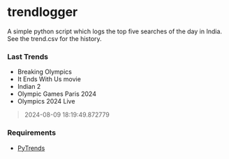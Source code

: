 # trendlogger
A simple python script which logs the top five searches of the day in India.<br>See the trend.csv for the history.<br>

<!-- Last Trends -->
### Last Trends
* Breaking Olympics
* It Ends With Us movie
* Indian 2
* Olympic Games Paris 2024
* Olympics 2024 Live
> 2024-08-09 18:19:49.872779

<!-- Requirements -->
### Requirements
* [PyTrends](https://github.com/dreyco676/pytrends)
